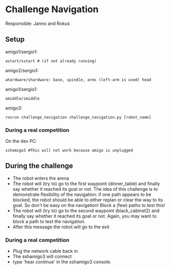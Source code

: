 # Challenge Navigation
Responsible: Janno and Rokus

## Setup
amigo1/sergio1:

    astart/sstart # (if not already running)

amigo2/sergio1:

    ahardware/shardware: base, spindle, arms (left-arm is used) head

amigo1/sergio1:

    amiddle/smiddle

amigo3:

    rosrun challenge_navigation challenge_navigation.py [robot_name]

### During a real competition
On the dev PC:

    sshamigo3 #This will not work because amigo is unplugged

## During the challenge

- The robot enters the arena
- The robot will (try to) go to the first waypoint (dinner_table) and finally say whether it reached its goal or not. The idea of this challenge is to demonstrate flexibility of the navigation: if one path appears to be blocked, the robot should be able to either replan or clear the way to its goal. So don't be easy on the navigation! Block a (few) paths to test this!
- The robot will (try to) go to the second waypoint (black_cabinet2) and finally say whether it reached its goal or not. Again, you may want to block a path to test the navigation.
- After this message the robot will go to the exit

### During a real competition

- Plug the network cable back in
- The sshamigo3 will connect
- type 'hear continue' in the sshamigo3 console.

